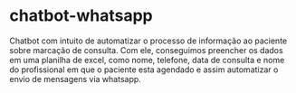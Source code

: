 # chatbot-whatsapp
 Chatbot com intuito de automatizar o processo de informação ao paciente sobre marcação de consulta. 
 Com ele, conseguimos preencher os dados em uma planilha de excel, como nome, telefone, data de consulta e nome do profissional em que o paciente esta agendado e assim automatizar o envio de mensagens via whatsapp. 
